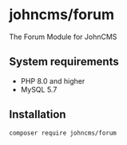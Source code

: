 # johncms/forum

The Forum Module for JohnCMS

## System requirements

- PHP 8.0 and higher
- MySQL 5.7

## Installation

```bash
composer require johncms/forum
```
